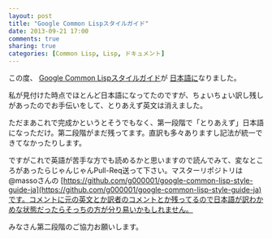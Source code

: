 ```yaml
---
layout: post
title: "Google Common Lispスタイルガイド"
date: 2013-09-21 17:00
comments: true
sharing: true
categories: [Common Lisp, Lisp, ドキュメント]
---
```

この度、 [Google Common Lispスタイルガイド](http://google-styleguide.googlecode.com/svn/trunk/lispguide.xml)が [日本語に](http://google-common-lisp-style-guide-ja.cddddr.org/)なりました。

<!-- more -->

私が見付けた時点でほとんど日本語になってたのですが、ちょいちょい訳し残しがあったのでお手伝いをして、とりあえず英文は消えました。

ただまあこれで完成かというとそうでもなく、第一段階で「とりあえず」日本語になっただけ。第二段階がまだ残ってます。直訳も多々ありますし記法が統一できてなかったりします。

ですがこれで英語が苦手な方でも読めるかと思いますので読んでみて、変なところがあったらじゃんじゃんPull-Req送って下さい。マスターリポジトリは@massoさんの [https://github.com/g000001/google-common-lisp-style-guide-ja](https://github.com/g000001/google-common-lisp-style-guide-ja)です。コメントに元の英文とか訳者のコメントとか残ってるので日本語が訳わかめな状態だったらそっちの方が分り易いかもしれません。

みなさん第二段階のご協力お願いします。


